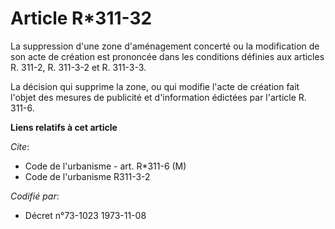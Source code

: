 # Article R*311-32

La suppression d'une zone d'aménagement concerté ou la modification de son acte de création est prononcée dans les conditions
définies aux articles R. 311-2, R. 311-3-2 et R. 311-3-3.

La décision qui supprime la zone, ou qui modifie l'acte de création fait l'objet des mesures de publicité et d'information
édictées par l'article R. 311-6.

**Liens relatifs à cet article**

_Cite_:

  - Code de l'urbanisme - art. R*311-6 (M)
  - Code de l'urbanisme R311-3-2

_Codifié par_:

  - Décret n°73-1023 1973-11-08
